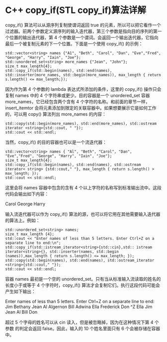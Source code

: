 # C++ copy_if(STL copy_if)算法详解

copy_if() 算法可以从源序列复制使谓词返回 true 的元素，所以可以把它看作一个过滤器。前两个参数定义源序列的输入迭代器，第三个参数是指向目的序列的第一个位置的输出迭代器，第 4 个参数是一个谓词。会返回一个输出迭代器，它指向最后一个被复制元素的下一个位置。下面是一个使用 copy_if() 的示例：

```
std::vector<string> names {"A1", "Beth", "Carol", "Dan", "Eve","Fred", "George", "Harry", "Iain", "Joe"};
std::unordered_set<string> more_names {"Jean", "John"};
size_t max_length{4};
std::copy_if(std::begin(names), std::end(names), std::inserter(more_names, std::begin(more_names)), max_length { return s.length() <= max_length;});
```

因为作为第 4 个参数的 lambda 表达式所添加的条件，这里的 copy_if() 操作只会复制 names 中的 4 个字符串或更少。目的容器是一个 unordered_set 容器 more_names，它已经包含两个含有 4 个字符的名称。和前面的章节一样，insert_itemtor 会将元素添加到限定的关联容器中。如果想要展示它是如何工作的，可以用 copy() 算法列出 more_names 的内容：

```
std::copy(std::begin(more_names), std::end(more_names), std::ostream iterator <string>{std::cout, " "});
std::cout << std::endl;
```

当然，copy_if() 的目的容器也可以是一个流迭代器：

```
std::vector<string> names { "Al", "Beth", "Carol", "Dan", "Eve","Fred", "George", "Harry", "Iain", "Joe"};
size_t max_length{4};
std::copy_if(std::begin(names), std::end(names), std::ostream iterator< string> {std::cout," "}, max_length { return s.length() > max_length; });
std::cout << std::endl;
```

这里会将 names 容器中包含的含有 4 个以上字符的名称写到标准输出流中。这段代码会输出如下内容：

Carol George Harry

输入流迭代器可以作为 copy_if() 算法的源，也可以将它用在其他需要输入迭代器的算法上。例如：

```
std::unordered_set<string> names;
size_t max_length {4};
std::cout << "Enter names of less than 5 letters. Enter Ctrl+Z on a separate line to end:\n";
std::copy_if(std::istream_iterator<string>{std::cin},std:: istream iterator<string>{}, std::inserter(names, std::begin (names)),max_length { return s.length() <= max_length; });
std::copy(std::begin(names), std::end(names), std::ostream_iterator <string>{std::cout," "});
std::cout << std::endl;
```

容器 names 最初是一个空的 unordered_set。只有当从标准输入流读取的姓名的长度小于或等于 4 个字符时，copy_if() 算法才会复制它们。执行这段代码可能会产生如下输出：

Enter names of less than 5 letters. Enter Ctrl+Z on a separate line to end:
Jim Bethany Jean Al Algernon Bill Adwina Ella Frederick Don ^Z
Ella Jim Jean Al Bill Don

超过 5 个字母的姓名可以从 cin 读入，但是被忽略掉，因为在这种情况下第 4 个参数 的判定会返回 false。因此，输入的 10 个姓名里面只有 6 个会被存储在容器中。